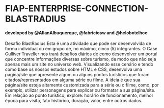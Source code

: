 # FIAP-ENTERPRISE-CONNECTION-BLASTRADIUS
#### developed by @AllanAlbuquerque, @fabriciosw and @helobotelhoc

Desafio BlastRadius  Esta é uma atividade que pode ser desenvolvida de forma individual ou em grupo de, no máximo, cinco (5) integrantes.  O Case Gulliver Traveller nos trará desafios diários de como desenvolver um portal que concentre informações diversas sobre turismo, de modo que não seja apenas mais um site no universo web.  Visualizando esse cenário e tendo como base os nossos estudos sobre HTML e CSS, desenvolva uma página/site que apresente algum ou alguns pontos turísticos que foram citados/representados em alguma série ou filme. A ideia é que sua página/site esteja altamente customizada para a série ou o filme, como, por exemplo, utilizar personagens para explicar ou formatar a sua página/site.  Em relação ao ponto turístico, explore: horário de funcionamento, melhor época para visita, fato histórico, duração, valor, entre outros dados.
